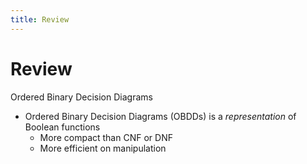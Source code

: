 ```yaml
---
title: Review
---
```


# Review
Ordered Binary Decision Diagrams

- Ordered Binary Decision Diagrams (OBDDs) is a *representation* of Boolean functions
  - More compact than CNF or DNF
  - More efficient on manipulation


